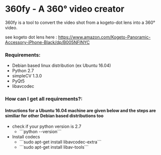 <h1>360fy - A 360° video creator</h1>

360fy is a tool to convert the video shot from a kogeto-dot lens into a 360° video.

see kogeto dot lens here : https://www.amazon.com/Kogeto-Panoramic-Accessory-iPhone-Black/dp/B005NFINYC

<h3> Requirements: </h3>
<ul>
<li> Debian based linux distribution (ex Ubuntu 16.04) </li>
<li> Python 2.7 </li>
<li> simpleCV 1.3.0 </li>
<li> PyQt5 </li>
<li> libavcodec </li> </ul>

<h3> How can I get all requirements?: </h3>
<h4> Intructions for a Ubuntu 16.04 machine are given below and the steps are similiar for other Debian based distributions too </h4>
<ul>
<li> check if your python version is 2.7 
<ul> <li> ```python --version``` </li></ul> </li>
<li> Install codecs <ul><li>```sudo apt-get install libavcodec-extra```</li>
<li>```sudo apt-get install libav-tools``` </li> </ul> </li>





